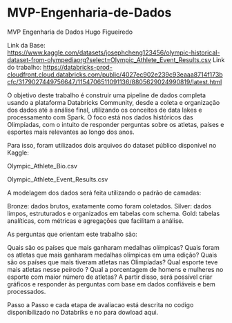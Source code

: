 # MVP-Engenharia-de-Dados
MVP Engenharia de Dados Hugo Figueiredo


Link da Base: https://www.kaggle.com/datasets/josephcheng123456/olympic-historical-dataset-from-olympediaorg?select=Olympic_Athlete_Event_Results.csv
Link do trabalho: https://databricks-prod-cloudfront.cloud.databricks.com/public/4027ec902e239c93eaaa8714f173bcfc/3179027449756647/1154706511091136/8805629024990819/latest.html


O objetivo deste trabalho é construir uma pipeline de dados completa usando a plataforma Databricks Community, desde a coleta e organização dos dados até a análise final, utilizando os conceitos de data lakes e processamento com Spark. O foco está nos dados históricos das Olimpíadas, com o intuito de responder perguntas sobre os atletas, países e esportes mais relevantes ao longo dos anos.

Para isso, foram utilizados dois arquivos do dataset público disponível no Kaggle:

Olympic_Athlete_Bio.csv

Olympic_Athlete_Event_Results.csv

A modelagem dos dados será feita utilizando o padrão de camadas:

Bronze: dados brutos, exatamente como foram coletados.
Silver: dados limpos, estruturados e organizados em tabelas com schema.
Gold: tabelas analíticas, com métricas e agregações que facilitam a análise.

As perguntas que orientam este trabalho são:

Quais são os países que mais ganharam medalhas olímpicas?
Quais foram os atletas que mais ganharam medalhas olímpicas em uma edição?
Quais são os países que mais tiveram atletas nas Olimpíadas?
Qual esporte teve mais atletas nesse peírodo ?
Qual a porcentagem de homens e mulheres no esporte com maior número de atletas?
A partir disso, será possível criar gráficos e responder às perguntas com base em dados confiáveis e bem processados.


Passo a Passo e cada etapa de avaliacao está descrita no codigo disponibilizado no Databriks e no para dowload aqui.
